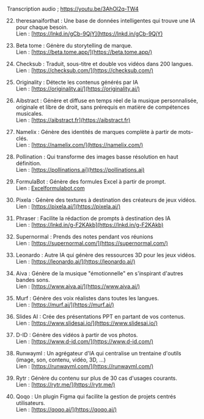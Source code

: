 Transcription audio ; https://youtu.be/3AhOl2q-TW4

22. theresanaiforthat : Une base de données intelligentes qui trouve une IA pour chaque besoin.  
Lien : [https://lnkd.in/gCb-9QjY](https://lnkd.in/gCb-9QjY)  
  
23. Beta tome : Génère du storytelling de marque.  
Lien : [https://beta.tome.app/](https://beta.tome.app/)  
  
24. Checksub : Traduit, sous-titre et double vos vidéos dans 200 langues.  
Lien : [https://checksub.com/](https://checksub.com/)  
  
25. Originality : Détecte les contenus générés par IA  
Lien : [https://originality.ai/](https://originality.ai/)  
  
26. Aibstract : Génère et diffuse en temps réel de la musique personnalisée, originale et libre de droit, sans prérequis en matière de compétences musicales.  
Lien : [https://aibstract.fr](https://aibstract.fr)  
  
27. Namelix : Génère des identités de marques complète à partir de mots-clés.  
Lien : [https://namelix.com/](https://namelix.com/)  
  
28. Pollination : Qui transforme des images basse résolution en haut définition.  
Lien : [https://pollinations.ai](https://pollinations.ai)  
  
29. FormulaBot : Génère des formules Excel à partir de prompt.  
Lien : [Excelformulabot.com](http://Excelformulabot.com)  
  
30. Pixela : Génère des textures à destination des créateurs de jeux vidéos.  
Lien : [https://pixela.ai/](https://pixela.ai/)  
  
31. Phraser : Facilite la rédaction de prompts à destination des IA  
Lien : [https://lnkd.in/g-F2KAkb](https://lnkd.in/g-F2KAkb)  
  
32. Supernormal : Prends des notes pendant vos réunions  
Lien : [https://supernormal.com/](https://supernormal.com/)  
  
33. Leonardo : Autre IA qui génère des ressources 3D pour les jeux vidéos.  
Lien : [https://leonardo.ai/](https://leonardo.ai/)  
  
34. Aiva : Génère de la musique "émotionnelle" en s'inspirant d'autres bandes sons.  
Lien : [https://www.aiva.ai/](https://www.aiva.ai/)  
  
35. Murf : Génère des voix réalistes dans toutes les langues.  
Lien : [https://murf.ai/](https://murf.ai/)  
  
36. Slides AI : Crée des présentations PPT en partant de vos contenus.  
Lien : [https://www.slidesai.io/](https://www.slidesai.io/)  
  
37. D-ID : Génère des vidéos à partir de vos photos.  
Lien : [https://www.d-id.com/](https://www.d-id.com/)  
  
38. Runwayml : Un agrégateur d'IA qui centralise un trentaine d'outils (image, son, contenu, vidéo, 3D, ...)  
Lien : [https://runwayml.com/](https://runwayml.com/)  
  
39. Rytr : Génère du contenu sur plus de 30 cas d'usages courants.  
Lien : [https://rytr.me/](https://rytr.me/)  
  
40. Qoqo : Un plugin Figma qui facilite la gestion de projets centrés utilisateurs.  
Lien : [https://qoqo.ai/](https://qoqo.ai/)